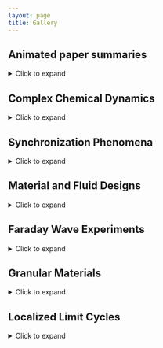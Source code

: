 ```yaml
---
layout: page
title: Gallery
---
```


## Animated paper summaries
<details>
  <summary>Click to expand</summary>

<p>10. Nicolaou, Eroglu, and Motter, <a href="https://doi.org/10.1103/PhysRevX.9.011017">Multifaceted dynamics of Janus oscillator networks</a>, Phys. Rev. X <strong>9</strong>, 011017 (2019).</p>

<br>
<video muted controls>
    <source src="{{ site.my-media-path }}/assets/gallery/papersummaries/janusoscillators2.mp4" type="video/mp4" width=400>
</video>
<br>
<hline>
<br>

<p>5. Nicolaou and Motter. <a href="https://doi.org/10.1103/PhysRevResearch.3.023106">Anharmonic classical time crystals: A coresonance pattern formation mechanism</a>, Phys. Rev. Research <strong>3</strong>, 023106 (2021).</p>

<br>
<video muted controls>
    <source src="{{ site.my-media-path }}/assets/gallery/papersummaries/anharmonic2.mp4" type="video/mp4" width=400>
</video>
<br>
<hline>
<br>

4. Nicolaou, Case, van der Wee, Driscoll, and  Motter, [Heterogeneity-stabilized homogeneous states in driven media](https://doi.org/10.1038/s41467-021-24459-0), Nat. Comm. **12**, 4486 (2021).

<br>
<video muted controls>
    <source src="{{ site.my-media-path }}/assets/gallery/papersummaries/hshs2.mp4" type="video/mp4">
</video>
<br>
<hline>
<br>

13. Nicolaou, Riecke, and  Motter, [Chimera states in continuous media: Existence and distinctness](https://doi.org/10.1103/PhysRevLett.119.244101), Phys. Rev. Lett. **119**, 244101 (2017).

<br>
<video muted controls>
    <source src="{{ site.my-media-path }}/assets/gallery/papersummaries/continuouschimeras2.mp4" type="video/mp4">
</video>
<br>
<hline>
<br>
</details>

## Complex Chemical Dynamics
<details>
  <summary>Click to expand</summary>
  <pre>
  <div class="left" style="width:200px; vertical-align:top; white-space:pre-wrap;">
    <img src="/assets/gallery/figures/nonnormal.gif" />
    <p>Transient growth due to non-normal chemical dynamics.</p>
  </div>

  <div class="right" style="width:400px; vertical-align:top; white-space:pre-wrap">
    <img src="/assets/gallery/figures/combustion.gif" />
    <p>Ignition in a combustion reation network.</p>
  </div>
  </pre>
</details>

## Synchronization Phenomena
<details>
	<summary>Click to expand</summary>
  <pre>
  <div class="left" style="width:200px; vertical-align:top; white-space:pre-wrap;">
    <img src="/assets/gallery/figures/spiral.gif" />
    <p>Frozen vortex chimera in the complex Ginzburg-Landau equation.</p>
  </div>

  <div class="right" style="width:400px; vertical-align:top; white-space:pre-wrap">
    <img src="/assets/gallery/figures/switching.gif" />
    <p>Critical switching chimera in coupled rings optical oscillators.</p>
  </div>
  </pre>

</details>


## Material and Fluid Designs
<details>
	<summary>Click to expand</summary>
  <pre>
  <div class="left" style="width:300px; vertical-align:top; white-space:pre-wrap;">
    <img src="/assets/gallery/figures/metamaterials.gif" />
    <p>Metamaterials exhibiting inverted compressibility transitions.</p>
  </div>

  <div class="right" style="width:300px; vertical-align:top; white-space:pre-wrap">
    <img src="/assets/gallery/figures/blowup.gif" />
    <p>Jet formation in a thin fluid film up under thermocapillary driving.</p>
  </div>
  </pre>

</details>

## Faraday Wave Experiments
<details>
	<summary>Click to expand</summary>
  <pre>
  <div class="left" style="width:200px; vertical-align:top; white-space:pre-wrap;">
    <img src="/assets/gallery/unpublished/cylinder4_square.gif" />
    <p>Classical Faraday waves in a cylindrical dish.</p>
  </div>

  <div class="right" style="width:400px; vertical-align:top; white-space:pre-wrap">
    <img src="/assets/gallery/unpublished/1dvid_short.gif" />
    <p>Farday waves in an ant-farm geometry, with interface evolution extracted by computer-vision processing.</p>
  </div>
  </pre>

</details>


## Granular Materials
<details>
	<summary>Click to expand</summary>
  <pre>
  <div class="left" style="width:300px; vertical-align:top; white-space:pre-wrap;">
    <img src="/assets/gallery/unpublished/9animation.gif" />
    <p>A gas of soft spheres near the jamming transition.</p>
  </div>

  <div class="right" style="width:300px; vertical-align:top; white-space:pre-wrap">
    <img src="/assets/gallery/unpublished/intruders.gif" />
    <p>Particle tracking of large defects in a granular material medium driven by vibrations.</p>
  </div>
  </pre>

</details>

## Localized Limit Cycles
<details>
	<summary>Click to expand</summary>
  <pre>
  <img src="/assets/gallery/unpublished/solitons.gif" />
  <p>Localized oscillatory states connecting limit cycles and invariant tori.</p>
  </pre>

</details>

